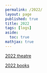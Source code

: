 ```yaml
---
permalink: /2022/
layout: page
published: true
title: 2022
tags: [logs]
aside:
  toc: true
mathjax: true
---
```


[2022 theatre](2022theatre)

[2022 books](/2022books/)
